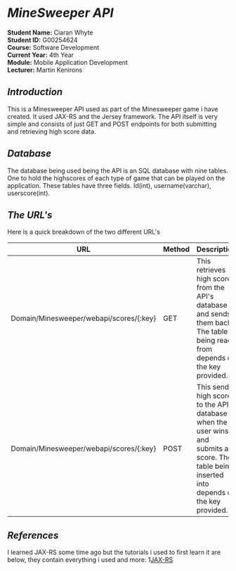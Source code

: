 # **_MineSweeper API_** 

**Student Name:** Ciaran Whyte </br>
**Student ID:** G00254624 </br>
**Course:** Software Development </br>
**Current Year:** 4th Year </br>
**Module:** Mobile Application Development </br>
**Lecturer:** Martin Kenirons </br>

## **_Introduction_**
This is a Minesweeper API used as part of the Minesweeper game i have created. It used JAX-RS and the Jersey framework. The API itself is
very simple and consists of just GET and POST endpoints for both submitting and retrieving high score data. 

## **_Database_**
The database being used being the API is an SQL database with nine tables. One to hold the highscores of each type of game that can be
played on the application. These tables have three fields. Id(int), username(varchar), userscore(int).

## **_The URL's_**
Here is a quick breakdown of the two different URL's

URL| Method | Description
----- | ------ | -------------
Domain/Minesweeper/webapi/scores/{:key} | GET | This retrieves high scores from the API's database and sends them back. The table being read from depends on the key provided.
Domain/Minesweeper/webapi/scores/{:key} | POST | This sends high scores to the API's database when the user wins and submits a score. The table being inserted into depends on the key provided.

## **_References_**
I learned JAX-RS some time ago but the tutorials i used to first learn it are below, they contain everything i used and more:
1[JAX-RS](https://www.youtube.com/watch?v=xkKcdK1u95s&list=PLqq-6Pq4lTTZh5U8RbdXq0WaYvZBz2rbn)
